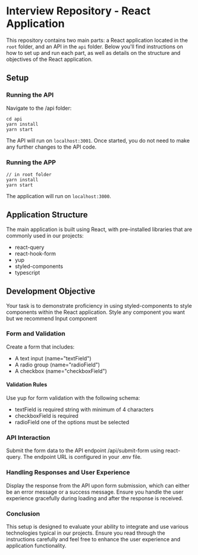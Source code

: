 # Interview Repository - React Application

This repository contains two main parts: a React application located in the `root` folder, and an API in the `api` folder. Below you'll find instructions on how to set up and run each part, as well as details on the structure and objectives of the React application.

## Setup

### Running the API

Navigate to the /api folder:

```
cd api
yarn install
yarn start
```

The API will run on `localhost:3001`. Once started, you do not need to make any further changes to the API code.

### Running the APP

```
// in root folder
yarn install
yarn start
```

The application will run on `localhost:3000`.

## Application Structure

The main application is built using React, with pre-installed libraries that are commonly used in our projects:

- react-query
- react-hook-form
- yup
- styled-components
- typescript

## Development Objective

Your task is to demonstrate proficiency in using styled-components to style components within the React application. Style any component you want but we recommend Input component

### Form and Validation

Create a form that includes:

- A text input (name="textField")
- A radio group (name="radioField")
- A checkbox (name="checkboxField")

#### Validation Rules

Use yup for form validation with the following schema:

- textField is required string with minimum of 4 characters
- checkboxField is required
- radioField one of the options must be selected

### API Interaction

Submit the form data to the API endpoint /api/submit-form using react-query. The endpoint URL is configured in your .env file.

### Handling Responses and User Experience

Display the response from the API upon form submission, which can either be an error message or a success message. Ensure you handle the user experience gracefully during loading and after the response is received.

### Conclusion

This setup is designed to evaluate your ability to integrate and use various technologies typical in our projects. Ensure you read through the instructions carefully and feel free to enhance the user experience and application functionality.
